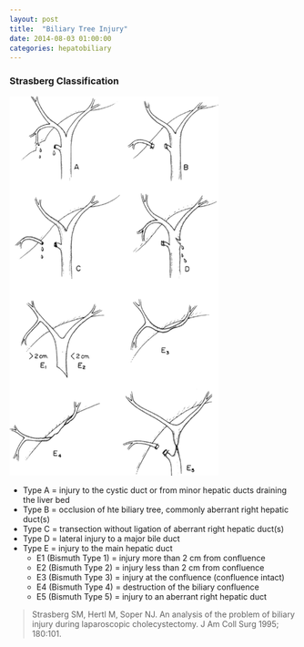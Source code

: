 ```yaml
---
layout: post
title:  "Biliary Tree Injury"
date: 2014-08-03 01:00:00
categories: hepatobiliary
---
```


### Strasberg Classification

![strasberg-classification](/assets/2014-08-03-biliary-tree-injury/strasberg.png)

* Type A = injury to the cystic duct or from minor hepatic ducts draining the liver bed
* Type B = occlusion of hte biliary tree, commonly aberrant right hepatic duct(s)
* Type C = transection without ligation of aberrant right hepatic duct(s)
* Type D = lateral injury to a major bile duct
* Type E = injury to the main hepatic duct
  * E1 (Bismuth Type 1) = injury more than 2 cm from confluence
  * E2 (Bismuth Type 2) = injury less than 2 cm from confluence
  * E3 (Bismuth Type 3) = injury at the confluence (confluence intact)
  * E4 (Bismuth Type 4) = destruction of the biliary confluence
  * E5 (Bismuth Type 5) = injury to an aberrant right hepatic duct

> Strasberg SM, Hertl M, Soper NJ. An analysis of the problem of biliary injury during laparoscopic cholecystectomy. J Am Coll Surg 1995; 180:101.

